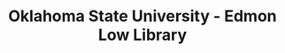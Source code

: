 ---
layout: repo
title: "Oklahoma State University - Edmon Low Library"
id: 24656
permalink: repos/24656/
---